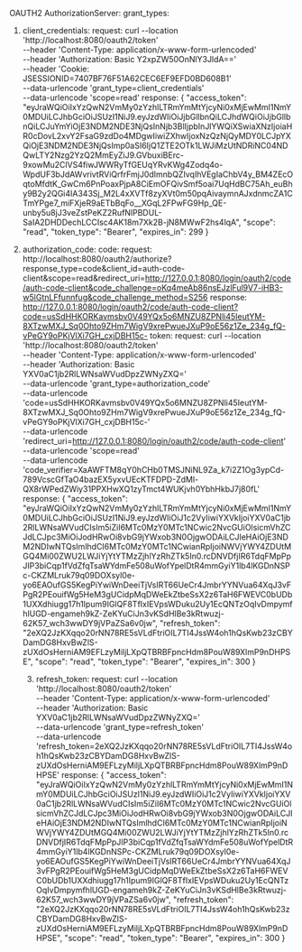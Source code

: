 OAUTH2 AuthorizationServer:
grant_types:
  1. client_credentials:
     request:
             curl --location 'http://localhost:8080/oauth2/token' \
              --header 'Content-Type: application/x-www-form-urlencoded' \
              --header 'Authorization: Basic Y2xpZW50OnNlY3JldA==' \
              --header 'Cookie: JSESSIONID=7407BF76F51A62CEC6EF9EFD0BD608B1' \
              --data-urlencode 'grant_type=client_credentials' \
              --data-urlencode 'scope=read'
     response:
             {
                  "access_token": "eyJraWQiOiIxYzQwN2VmMy0zYzhlLTRmYmMtYjcyNi0xMjEwMmI1NmY0MDUiLCJhbGciOiJSUzI1NiJ9.eyJzdWIiOiJjbGllbnQiLCJhdWQiOiJjbGllbnQiLCJuYmYiOjE3NDM2NDE3NjQsInNjb3BlIjpbInJlYWQiXSwiaXNzIjoiaHR0cDovL2xvY2FsaG9zdDo4MDgwIiwiZXhwIjoxNzQzNjQyMDY0LCJpYXQiOjE3NDM2NDE3NjQsImp0aSI6IjQ1ZTE2OTk1LWJiMzUtNDRiNC04NDQwLTY2Nzg2YzQ2MmEyZiJ9.GVbuxiBErc-9xowMu2ClVS4fiwJWWRyTfGEUqYRvKWg4Zodq4o-WpdUF3bJdAWvrivtRViQrfrFmjJ0dImnbQZIvqIhVEgIaChbV4y_BM4ZEcOqtoMfdtK_GwCm6PnPoaxPjpA8CiEmOFQivSmf5oai7UqHdBC75Ah_euBhy9B2y2QGi4IA343Sj_M2L4xXVTf8zyXVt0m50pqAivaymnAJxdnmcZA1CTmYPge7_miFXjeR9aETbBqFo__XGqL2FPwFG9Hp_QE-unby5u8jJ3veZstPeKZ2RufNlPBDUL-SaIA2DHDDechLCCIsc4AK18m7Xk2B-jN8MWwF2hs4lqA",
                  "scope": "read",
                  "token_type": "Bearer",
                  "expires_in": 299
              }
  2. authorization_code:
       code:
           request:
             http://localhost:8080/oauth2/authorize?response_type=code&client_id=auth-code-client&scope=read&redirect_uri=http://127.0.0.1:8080/login/oauth2/code/auth-code-client&code_challenge=oKq4meAb86nsEJzlFul9V7-iHB3-w5lGtnLFfunnfug&code_challenge_method=S256
           response:
             http://127.0.0.1:8080/login/oauth2/code/auth-code-client?code=usSdHHKORKavmsbv0V49YQx5o6MNZU8ZPNli45IeutYM-8XTzwMXJ_Sq0Ohto9ZHm7WigV9xrePwueJXuP9oE56z1Ze_234g_fQ-vPeGY9oPKjVlXi7GH_cxjDBH15c-
       token:
           request:
             curl --location 'http://localhost:8080/oauth2/token' \
              --header 'Content-Type: application/x-www-form-urlencoded' \
              --header 'Authorization: Basic YXV0aC1jb2RlLWNsaWVudDpzZWNyZXQ=' \
              --data-urlencode 'grant_type=authorization_code' \
              --data-urlencode 'code=usSdHHKORKavmsbv0V49YQx5o6MNZU8ZPNli45IeutYM-8XTzwMXJ_Sq0Ohto9ZHm7WigV9xrePwueJXuP9oE56z1Ze_234g_fQ-vPeGY9oPKjVlXi7GH_cxjDBH15c-' \
              --data-urlencode 'redirect_uri=http://127.0.0.1:8080/login/oauth2/code/auth-code-client' \
              --data-urlencode 'scope=read' \
              --data-urlencode 'code_verifier=XaAWFTM8qY0hCHb0TMSJNiNL9Za_k7i2Z1Og3ypCd-789VcscGfTaO4bazEX5yxvUEcKTFDPD-ZdMl-QX8rWPedZWiy31PPXHwXQ1zyTmct4WUKjvh0YbhHkbJ7j80fL'
           response:
             {
                  "access_token": "eyJraWQiOiIxYzQwN2VmMy0zYzhlLTRmYmMtYjcyNi0xMjEwMmI1NmY0MDUiLCJhbGciOiJSUzI1NiJ9.eyJzdWIiOiJ1c2VyIiwiYXVkIjoiYXV0aC1jb2RlLWNsaWVudCIsIm5iZiI6MTc0MzY0MTc1NCwic2NvcGUiOlsicmVhZCJdLCJpc3MiOiJodHRwOi8vbG9jYWxob3N0OjgwODAiLCJleHAiOjE3NDM2NDIwNTQsImlhdCI6MTc0MzY0MTc1NCwianRpIjoiNWVjYWY4ZDUtMGQ4Mi00ZWU2LWJiYjYtYTMzZjhlYzRhZTk5In0.rcDNVDfjIR6TdqFMpPpJIP3biCqp1fVdZfqTsaWYdmFe508uWofYpelDtR4mmGyiY1lb4lKGDnNSPc-CKZMLruk79q09DOXsyl0e-yo6EAOufGS5KegPiYwiWnDeeiTjVsIRT66UeCr4JmbrYYNVua64XqJ3vFPgR2PEouifWg5HeM3gUCidpMqDWeEkZtbeSsX2z6TaH6FWEVC0bUDb1UXXdhiugg17h1Ipum9IGlQF8TfIxIEVpsWDuku2Uy1EcQNTzOqIvDmpymfhlUGD-engameh9kZ-ZeKYuCiJn3vKSdHlBe3kRtwuzj-62K57_wch3wwDY9jVPaZSa6v0jw",
                  "refresh_token": "2eXQ2JzKXqqo20rNN78RE5sVLdFtriOIL7TI4JssW4oh1hQsKwb23zCBYDamDG8HxvBwZlS-zUXdOsHerniAM9EFLzyMiljLXpQTBRBFpncHdm8PouW89XlmP9nDHPSE",
                  "scope": "read",
                  "token_type": "Bearer",
                  "expires_in": 300
              }

     3. refresh_token:
          request:
              curl --location 'http://localhost:8080/oauth2/token' \
              --header 'Content-Type: application/x-www-form-urlencoded' \
              --header 'Authorization: Basic YXV0aC1jb2RlLWNsaWVudDpzZWNyZXQ=' \
              --data-urlencode 'grant_type=refresh_token' \
              --data-urlencode 'refresh_token=2eXQ2JzKXqqo20rNN78RE5sVLdFtriOIL7TI4JssW4oh1hQsKwb23zCBYDamDG8HxvBwZlS-zUXdOsHerniAM9EFLzyMiljLXpQTBRBFpncHdm8PouW89XlmP9nDHPSE'
          response:
              {
                  "access_token": "eyJraWQiOiIxYzQwN2VmMy0zYzhlLTRmYmMtYjcyNi0xMjEwMmI1NmY0MDUiLCJhbGciOiJSUzI1NiJ9.eyJzdWIiOiJ1c2VyIiwiYXVkIjoiYXV0aC1jb2RlLWNsaWVudCIsIm5iZiI6MTc0MzY0MTc1NCwic2NvcGUiOlsicmVhZCJdLCJpc3MiOiJodHRwOi8vbG9jYWxob3N0OjgwODAiLCJleHAiOjE3NDM2NDIwNTQsImlhdCI6MTc0MzY0MTc1NCwianRpIjoiNWVjYWY4ZDUtMGQ4Mi00ZWU2LWJiYjYtYTMzZjhlYzRhZTk5In0.rcDNVDfjIR6TdqFMpPpJIP3biCqp1fVdZfqTsaWYdmFe508uWofYpelDtR4mmGyiY1lb4lKGDnNSPc-CKZMLruk79q09DOXsyl0e-yo6EAOufGS5KegPiYwiWnDeeiTjVsIRT66UeCr4JmbrYYNVua64XqJ3vFPgR2PEouifWg5HeM3gUCidpMqDWeEkZtbeSsX2z6TaH6FWEVC0bUDb1UXXdhiugg17h1Ipum9IGlQF8TfIxIEVpsWDuku2Uy1EcQNTzOqIvDmpymfhlUGD-engameh9kZ-ZeKYuCiJn3vKSdHlBe3kRtwuzj-62K57_wch3wwDY9jVPaZSa6v0jw",
                  "refresh_token": "2eXQ2JzKXqqo20rNN78RE5sVLdFtriOIL7TI4JssW4oh1hQsKwb23zCBYDamDG8HxvBwZlS-zUXdOsHerniAM9EFLzyMiljLXpQTBRBFpncHdm8PouW89XlmP9nDHPSE",
                  "scope": "read",
                  "token_type": "Bearer",
                  "expires_in": 300
              }         
